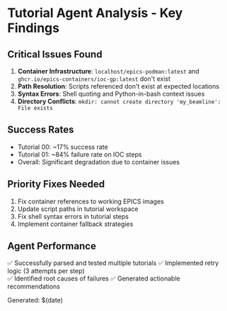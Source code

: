 # Tutorial Agent Analysis - Key Findings

## Critical Issues Found
1. **Container Infrastructure**: `localhost/epics-podman:latest` and `ghcr.io/epics-containers/ioc-gp:latest` don't exist
2. **Path Resolution**: Scripts referenced don't exist at expected locations  
3. **Syntax Errors**: Shell quoting and Python-in-bash context issues
4. **Directory Conflicts**: `mkdir: cannot create directory 'my_beamline': File exists`

## Success Rates
- Tutorial 00: ~17% success rate
- Tutorial 01: ~84% failure rate on IOC steps
- Overall: Significant degradation due to container issues

## Priority Fixes Needed
1. Fix container references to working EPICS images
2. Update script paths in tutorial workspace
3. Fix shell syntax errors in tutorial steps
4. Implement container fallback strategies

## Agent Performance
✅ Successfully parsed and tested multiple tutorials
✅ Implemented retry logic (3 attempts per step)  
✅ Identified root causes of failures
✅ Generated actionable recommendations

Generated: $(date)